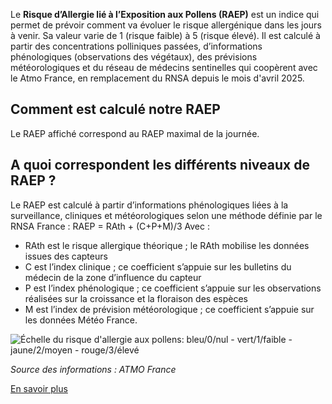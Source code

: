 Le **Risque d’Allergie lié à l’Exposition aux Pollens (RAEP)** est un indice qui permet de prévoir comment va évoluer le risque allergénique dans les jours à venir. Sa valeur varie de 1 (risque faible) à 5 (risque élevé). Il est calculé à partir des concentrations polliniques passées, d’informations phénologiques (observations des végétaux), des prévisions météorologiques et du réseau de médecins sentinelles qui coopèrent avec le Atmo France, en remplacement du RNSA depuis le mois d'avril 2025.

## Comment est calculé notre RAEP

Le RAEP affiché correspond au RAEP maximal de la journée.

## A quoi correspondent les différents niveaux de RAEP ?

Le RAEP est calculé à partir d’informations phénologiques liées à la surveillance, cliniques et météorologiques selon une méthode définie par le RNSA France : RAEP = RAth + (C+P+M)/3
Avec : 
- RAth est le risque allergique théorique ; le RAth mobilise les données issues des capteurs
- C est l’index clinique ; ce coefficient s’appuie sur les bulletins du médecin de la zone d’influence du capteur
- P est l’index phénologique ; ce coefficient s’appuie sur les observations réalisées sur la croissance et la floraison des espèces
- M est l’index de prévision météorologique ; ce coefficient s’appuie sur les données Météo France.

![Échelle du risque d'allergie aux pollens: bleu/0/nul - vert/1/faible - jaune/2/moyen - rouge/3/élevé](https://www.atmo-hdf.fr/sites/hdf/files/medias/images/2022-03/echelle_pollens_2022.jpg)

_Source des informations : ATMO France_

[En savoir plus](https://www.service-public.fr/particuliers/actualites/A18206)
